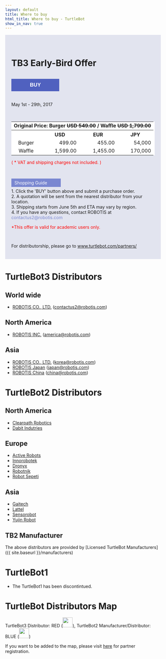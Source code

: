 ```yaml
---
layout: default
title: Where to buy
html_title: Where to buy - TurtleBot
show_in_nav: true
---
```


<style>
  .event_box { background-color:#e2e4ef; padding:20px; margin-bottom:40px; }
  .btn_box { padding:10px 60px; background-color:#5061bf; color:#ffffff; font-weight:bold; font-size:1.2em; border:0px; margin-bottom:20px;  }
  .early-bird  {background-color:#ffffff; margin-bottom: 0px; }
  .early-bird th {text-align:center; }
  .early-bird td {text-align:right; }
  .early-bird .td_l {text-align:left; }
  .early-bird .td_c {text-align:center; }
</style>

<div class="event_box">

  <h1 id="tb3-distributors"  style="padding:15px 0;">TB3 Early-Bird Offer</h1>

  <button onclick="window.open( 'https://goo.gl/forms/BRTL7Bu4L7RcCJAa2', '_blank') " target="_blank"  class="btn_box">BUY</button>

  <p>May 1st - 29th, 2017</p>

  <table class="table table-bordered early-bird">
    <tr>
      <td colspan='4' class="td_l"><b>Original Price: Burger <span style='text-decoration: line-through;'>USD 549.00</span> / Waffle <span style='text-decoration: line-through;'>USD 1,799.00</span> </b></td>
    </tr>
    <tr>
      <th></th>
      <th>USD</th>
      <th>EUR</th>
      <th>JPY</th>
    </tr>
    <tr>
      <td class="td_c">Burger</td>
      <td>499.00</td>
      <td>455.00</td>
      <td>54,000</td>
    </tr>
    <tr>
      <td class="td_c">Waffle</td>
      <td>1,599.00</td>
      <td>1,455.00</td>
      <td>170,000</td>
    </tr>
  </table>

  <p style="color:#ff0000;padding-bottom: 30px;">( * VAT and shipping charges not included. )</p>

  <p style="line-height:1.6em;">
    <div style="background-color:#7a87d1; padding:5px 10px; color:#ffffff;width:140px; margin:5px 0; ">Shopping Guide</div>
    1. Click the 'BUY' button above and submit a purchase order. <br/>
    2. A quotation will be sent from the nearest distributor from your location. <br/>
    3. Shipping starts from June 5th and ETA may vary by region. <br/>
    4. If you have any questions, contact ROBOTIS at <span style="color:#7a87d1;">contactus2@robotis.com </span><br/>
     <p style="color:#ff0000;padding-bottom: 30px;">*This offer is valid for academic users only.</p>
     For distributorship, please go to <a href="http://www.turtlebot.com/partners/" target="_blank">www.turtlebot.com/partners/</a>
  </p>

</div>

# TurtleBot3 Distributors

## World wide
- <a href="http://en.robotis.com/">ROBOTIS CO., LTD.</a> (contactus2@robotis.com) 

## North America
- <a href="http://robotis.us/">ROBOTIS INC.</a> (america@robotis.com)

## Asia
- <a href="http://www.robotis.com/">ROBOTIS CO., LTD.</a> (korea@robotis.com)
- <a href="http://jp.robotis.com/">ROBOTIS Japan</a> (japan@robotis.com)
- <a href="http://cn.robotis.com/">ROBOTIS China</a> (china@robotis.com) 

# TurtleBot2 Distributors

## North America

- [Clearpath Robotics](http://www.clearpathrobotics.com/turtlebot_2)
- [Dabit Indutries](http://dabit.industries/)

## Europe

- [Active Robots](http://www.active-robots.com/brands/turtlebot)
- [Innorobotek](http://inrobotek.com.tr/ProductWithTab.aspx?MenuID=28)
- [Dronyx](http://www.dronyx.com/)
- [Robotnik](http://www.robotnik.eu/mobile-robots/turtlebot-ros/)
- [Robot Sepeti](http://www.robotsepeti.com/arama/turtlebot)

## Asia

- [Gaitech](http://www.gaitech.hk/)
- [Lattel](http://www.lattel.my/)
- [Sensorobot](http://www.sensorobots.net/)
- [Yujin Robot](http://garage.yujinrobot.com/)

## TB2 Manufacturer

The above distributors are provided by [Licensed TurtleBot Manufacturers]({{ site.baseurl }}/manufacturers)

# TurtleBot1

- The TurtleBot1 has been discontintued.

# TurtleBot Distributors Map

TurtleBot3 Distributor: RED (<img id="pin red" src="{{ site.baseurl }}/assets/images/pin_r.png" alt="" height="32px" />), TurtleBot2 Manufacturer/Distributor: BLUE (<img id="pin blue" src="{{ site.baseurl }}/assets/images/pin_b.png" alt="" height="32px" />)

If you want to be added to the map, please visit <a href="{{ site.baseurl }}/partners">here</a> for partner registration.

<script type="text/javascript" src="https://embed.github.com/view/geojson/turtlebot/map/master/Distributors.geojson"></script>
